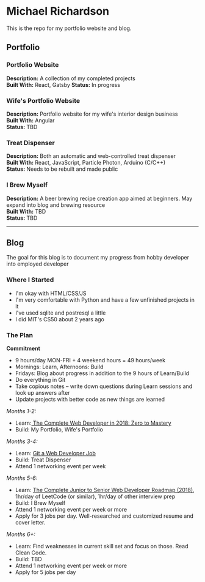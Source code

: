 # Michael Richardson
This is the repo for my portfolio website and blog.

## Portfolio

### Portfolio Website
**Description:** A collection of my completed projects  
**Built With:** React, Gatsby
**Status:** In progress

### Wife's Portfolio Website
**Description:** Portfolio website for my wife's interior design business  
**Built With:** Angular  
**Status:** TBD

### Treat Dispenser
**Description:** Both an automatic and web-controlled treat dispenser  
**Built With:** React, JavaScript, Particle Photon, Arduino (C/C++)  
**Status:** Needs to be rebuilt and made public

### I Brew Myself
**Description:** A beer brewing recipe creation app aimed at beginners. May expand into blog and brewing resource  
**Built With:** TBD  
**Status:** TBD

***

## Blog

The goal for this blog is to document my progress from hobby developer into employed developer

### Where I Started

* I'm okay with HTML/CSS/JS
* I'm very comfortable with Python and have a few unfinished projects in it
* I've used sqlite and postresql a little
* I did MIT's CS50 about 2 years ago

### The Plan

**Commitment**

* 9 hours/day MON-FRI + 4 weekend hours = 49 hours/week
* Mornings: Learn, Afternoons: Build
* Fridays: Blog about progress in addition to the 9 hours of Learn/Build
* Do everything in Git
* Take copious notes – write down questions during Learn sessions and look up answers after
* Update projects with better code as new things are learned

*Months 1-2:* 

* Learn:[ The Complete Web Developer in 2018: Zero to Mastery](https://www.udemy.com/the-complete-web-developer-in-2018/)
* Build: My Portfolio, Wife's Portfolio

*Months 3-4:*

* Learn: [Git a Web Developer Job](https://www.udemy.com/git-a-web-developer-job-mastering-the-modern-workflow/)
* Build: Treat Dispenser
* Attend 1 networking event per week

*Months 5-6:*

* Learn: [The Complete Junior to Senior Web Developer Roadmap \(2018\)](https://www.udemy.com/the-complete-junior-to-senior-web-developer-roadmap/), 1hr/day of LeetCode (or similar), 1hr/day of other interview prep
* Build: I Brew Myself
* Attend 1 networking event per week or more
* Apply for 3 jobs per day. Well-researched and customized resume and cover letter.

*Months 6+:*

* Learn: Find weaknesses in current skill set and focus on those. Read Clean Code.
* Build: TBD
* Attend 1 networking event per week or more
* Apply for 5 jobs per day
